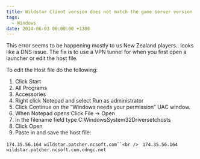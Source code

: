 ```yaml
---
title: Wildstar Client version does not match the game server version
tags:
  - Windows
date: 2014-06-03 00:00:00 +1300
---
```


This error seems to be happening mostly to us New Zealand players.. looks like a DNS issue. The fix is to use a VPN tunnel for when you first open a launcher or edit the host file.

To edit the Host file do the following:

  1. Click Start
  2. All Programs
  3. Accessories
  4. Right click Notepad and select Run as administrator
  5. Click Continue on the &#8220;Windows needs your permission&#8221; UAC window.
  6. When Notepad opens Click File -> Open
  7. In the filename field type C:WindowsSystem32Driversetchosts
  8. Click Open
  9. Paste in and save the host file:

`174.35.56.164 wildstar.patcher.ncsoft.com``<br />
` `174.35.56.164 wildstar.patcher.ncsoft.com.cdngc.net`
